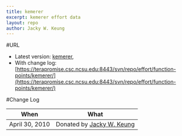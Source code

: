 ```yaml
---
title: kemerer
excerpt: kemerer effort data
layout: repo
author: Jacky W. Keung
---
```



#URL

  * Latest version: [kemerer](https://terapromise.csc.ncsu.edu:8443/svn/repo/effort/function-points/kemerer/kemerer.arff),
  * With change log:[https://terapromise.csc.ncsu.edu:8443/svn/repo/effort/function-points/kemerer/](https://terapromise.csc.ncsu.edu:8443/svn/repo/effort/function-points/kemerer/)

#Change Log

When | What---- | ----
   April 30, 2010 | Donated by [Jacky W. Keung](/repo/people)
